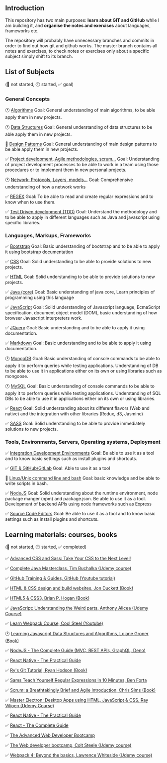 ## Introduction

This repository has two main purposes: **learn about GIT and GitHub** while I am building it, and **organise the notes and exercises** about languages, frameworks etc.

The repository will probably have unnecessary branches and commits in order to find out how git and github works. The master branch contains all notes and exercises, to check notes or exercises only about a specific subject simply shift to its branch.

## List of Subjects <!--Future: If a new subject is added remember update MD template-->

(:black_square_button: not started, :clock1: started, :white_check_mark: goal)

### General Concepts

:clock1: [Algorithms](subjects/algorithms.md) Goal: General understanding of main algorithms, to be able apply them in new projects.

:clock1: [Data Structures](subjects/data-structures.md) Goal: General understanding of data structures to be able apply them in new projects.

:black_square_button: [Design Patterns](subjects/design-patterns.md) Goal: General understanding of main design patterns to be able apply them in new projects.

:white_check_mark: [Project development, Agile methodologies, scrum...](subjects/project-development.md) Goal: Understanding of project development processes to be able to work in a team using those procedures or to implement them in new personal projects.

:clock1: [Network: Protocols, Layers, models...](subjects/network.md) Goal: Comprehensive understanding of how a network works

:white_check_mark: [REGEX](subjects/regex.md) Goal: To be able to read and create regular expressions and to know when to use them.

:white_check_mark: [Test Driven development (TDD)](subjects/tdd.md) Goal: Understand the methodology and to be able to apply in different languages such as Java and javascript using specific libraries.

### Languages, Markups, Frameworks

:white_check_mark: [Bootstrap](subjects/bootstrap.md) Goal: Basic understanding of bootstrap and to be able to apply it using bootstrap documentation

:white_check_mark: [CSS](subjects/css.md) Goal: Solid understanding to be able to provide solutions to new projects.

:white_check_mark: [HTML](subjects/html.md) Goal: Solid understanding to be able to provide solutions to new projects.

:white_check_mark: [Java (core)](subjects/java%28core%29.md) Goal: Basic understanding of java core, Learn principles of programming using this language

:white_check_mark: [JavaScript](subjects/javascript.md) Goal: Solid understanding of Javascript language, EcmaScript specification, document object model (DOM), basic understanding of how browser Javascript interpreters work.

:white_check_mark: [JQuery](subjects/jquery.md) Goal: Basic understanding and to be able to apply it using documentation.

:white_check_mark: [Markdown](subjects/markdown.md) Goal: Basic understanding and to be able to apply it using documentation.

:clock1: [MongoDB](subjects/mongodb.md) Goal: Basic understanding of console commands to be able to apply it to perform queries while testing applications. Understanding of DB to be able to use it in applications either on its own or using libraries such as mongoose.

:clock1: [MySQL](subjects/mysql.md) Goal: Basic understanding of console commands to be able to apply it to perform queries while testing applications. Understanding of SQL DBs to be able to use it in applications either on its own or using libraries.

:white_check_mark: [React](subjects/react.md) Goal: Solid understanding about its different flavors (Web and native) and the integration with other libraries (Redux, d3, Jasmine)

:white_check_mark: [SASS](subjects/sass.md) Goal: Solid understanding to be able to provide immediately solutions to new projects.

### Tools, Environments, Servers, Operating systems, Deployment

:white_check_mark: [Integration Development Environments](subjects/ide.md) Goal: Be able to use it as a tool and to know basic settings such as install plugins and shortcuts.

:white_check_mark: [GIT & GitHub/GitLab](subjects/git.md) Goal: Able to use it as a tool

:black_square_button: [Linux/Unix command line and bash](subjects/bash.md) Goal: basic knowledge and be able to write scripts in bash.

:white_check_mark: [NodeJS](subjects/nodejs.md) Goal: Solid understanding about the runtime environment, node package manger (npm) and package.json. Be able to use it as a tool. Development of backend APIs using node frameworks such as Express

:white_check_mark: [Source Code Editors](subjects/source-code-editors.md) Goal: Be able to use it as a tool and to know basic settings such as install plugins and shortcuts.

## Learning materials: courses, books <!--Future: If a new material is included use the MD template to include it-->

(:black_square_button: not started, :clock1: started, :white_check_mark: completed)

:white_check_mark: [Advanced CSS and Sass: Take Your CSS to the Next Level!](advanced-css-and-sass/acas.md)

:white_check_mark: [Complete Java Masterclass, Tim Buchalka (Udemy course)](complete-java-masterclass/cjm.md)

:white_check_mark: [GitHub Training & Guides, GitHub (Youtube tutorial)](https://www.youtube.com/channel/UCP7RrmoueENv9TZts3HXXtw)

:white_check_mark: [HTML & CSS design and build websites, Jon Duckett (Book)](html-and-css-design-and-build-websites/hcdbw.md)

:white_check_mark: [HTML5 & CSS3, Brian P. Hogan (Book)](html-and-css3/hc.md)

:white_check_mark: [JavaScript: Understanding the Weird parts, Anthony Alicea (Udemy Course)](javascript-understanding-the-weird-parts/jutwp.md)

:white_check_mark: [Learn Webpack Course, Cool Steel (Youtube)](https://www.youtube.com/playlist?list=PLblA84xge2_zwxh3XJqy6UVxS60YdusY8)

:clock1: [Learning Javascript Data Structures and Algorithms, Loiane Groner (Book)](js_data_structures_and_algorithms/jdsaa.md)

:white_check_mark: [NodeJS - The Complete Guide (MVC, REST APIs, GraphQL, Deno)](nodejs_the_complete_guide/ntcg.md)

:white_check_mark: [React Native - The Practical Guide](react_native_the_practical_guide/rntpg.md)

:white_check_mark: [Ry's Git Tutorial, Ryan Hodson (Book)](rys-git-tutorial/rgt.md)

:white_check_mark: [Sams Teach Yourself Regular Expressions in 10 Minutes, Ben Forta](sams-teach-yourself-regular-expressions-in-10-minutes/styrem.md)

:white_check_mark: [Scrum: a Breathtakingly Brief and Agile Introduction, Chris Sims (Book)](scrum-a-breathtakingly-brief-and-agile-introduction/sbbai.md)

:white_check_mark: [Master Electron: Desktop Apps using HTML, JavaScript & CSS, Ray Viljoen (Udemy Course) ](master_electron_desktop_apps_using_html_javascript_and_css/medauhjac.md)

:white_check_mark: [React Native - The Practical Guide](react_native_the_practical_guide/rntpg.md)

:white_check_mark: [React - The Complete Guide](react_the_complete_guide/rtcg.md)

:white_check_mark: [The Advanced Web Developer Bootcamp](the-advanced-web-developer-bootcamp/tawdb.md)

:white_check_mark: [The Web developer bootcamp, Colt Steele (Udemy course)](the-web-developer-bootcamp/twdb.md)

:white_check_mark: [Webpack 4: Beyond the basics, Lawrence Whiteside (Udemy course)](webpack4_beyond_the_basics/wbtb.md)
